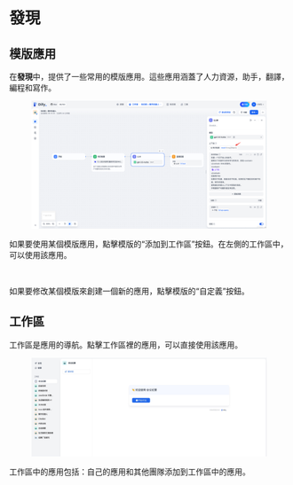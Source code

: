 # 發現

## 模版應用

在**發現**中，提供了一些常用的模版應用。這些應用涵蓋了人力資源，助手，翻譯，編程和寫作。

<figure><img src="../../../.gitbook/assets/image (248).png" alt=""><figcaption></figcaption></figure>

如果要使用某個模版應用，點擊模版的“添加到工作區”按鈕。在左側的工作區中，可以使用該應用。

<figure><img src="../../../../img/zh-create-customize-app.png" alt=""><figcaption></figcaption></figure>

如果要修改某個模版來創建一個新的應用，點擊模版的“自定義”按鈕。

## 工作區

工作區是應用的導航。點擊工作區裡的應用，可以直接使用該應用。

<figure><img src="../../../explore/images/workspace.jpg" alt=""><figcaption></figcaption></figure>

工作區中的應用包括：自己的應用和其他團隊添加到工作區中的應用。
